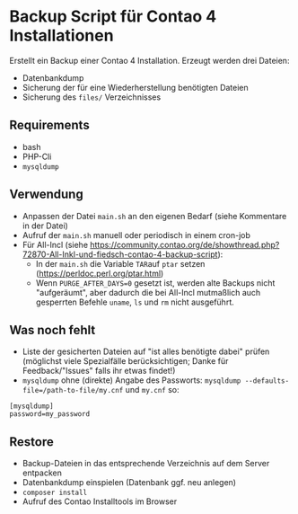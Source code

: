 # Backup Script für Contao 4 Installationen

Erstellt ein Backup einer Contao 4 Installation. Erzeugt werden drei Dateien:

* Datenbankdump
* Sicherung der für eine Wiederherstellung benötigten Dateien
* Sicherung des `files/` Verzeichnisses

## Requirements

* bash
* PHP-Cli
* `mysqldump`


## Verwendung

* Anpassen der Datei `main.sh` an den eigenen Bedarf (siehe Kommentare in der Datei)
* Aufruf der `main.sh` manuell oder periodisch in einem cron-job
* Für All-Incl (siehe https://community.contao.org/de/showthread.php?72870-All-Inkl-und-fiedsch-contao-4-backup-script):
  * In der `main.sh` die Variable `TAR`auf `ptar` setzen (https://perldoc.perl.org/ptar.html)
  * Wenn `PURGE_AFTER_DAYS=0` gesetzt ist, werden alte Backups nicht "aufgeräumt", aber
    dadurch die bei All-Incl mutmaßlich auch gesperrten Befehle `uname`, `ls` und `rm` nicht
    ausgeführt.


## Was noch fehlt

* Liste der gesicherten Dateien auf "ist alles benötigte dabei" prüfen (möglichst viele
  Spezialfälle berücksichtigen; Danke für Feedback/"Issues" falls ihr etwas findet!)
* `mysqldump` ohne (direkte) Angabe des Passworts: `mysqldump --defaults-file=/path-to-file/my.cnf`
und `my.cnf` so:

 ```
 [mysqldump]
 password=my_password
 ```


## Restore

* Backup-Dateien in das entsprechende Verzeichnis auf dem Server entpacken
* Datenbankdump einspielen (Datenbank ggf. neu anlegen)
* `composer install`
* Aufruf des Contao Installtools im Browser

